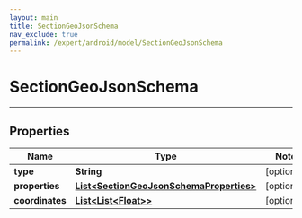 ```yaml
---
layout: main
title: SectionGeoJsonSchema
nav_exclude: true
permalink: /expert/android/model/SectionGeoJsonSchema
---
```


# SectionGeoJsonSchema

---

## Properties

Name | Type | Note
---- | ---- | ----
**type** | **String** | [optional] 
**properties** | [**List&lt;SectionGeoJsonSchemaProperties&gt;**](SectionGeoJsonSchemaProperties.md) | [optional] 
**coordinates** | [**List&lt;List&lt;Float&gt;&gt;**](List.md) | [optional] 

